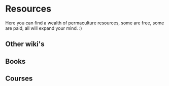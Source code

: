 # Resources

Here you can find a wealth of permaculture resources, some are free, some are paid, all will expand your mind. :)

## Other wiki's


## Books

## Courses